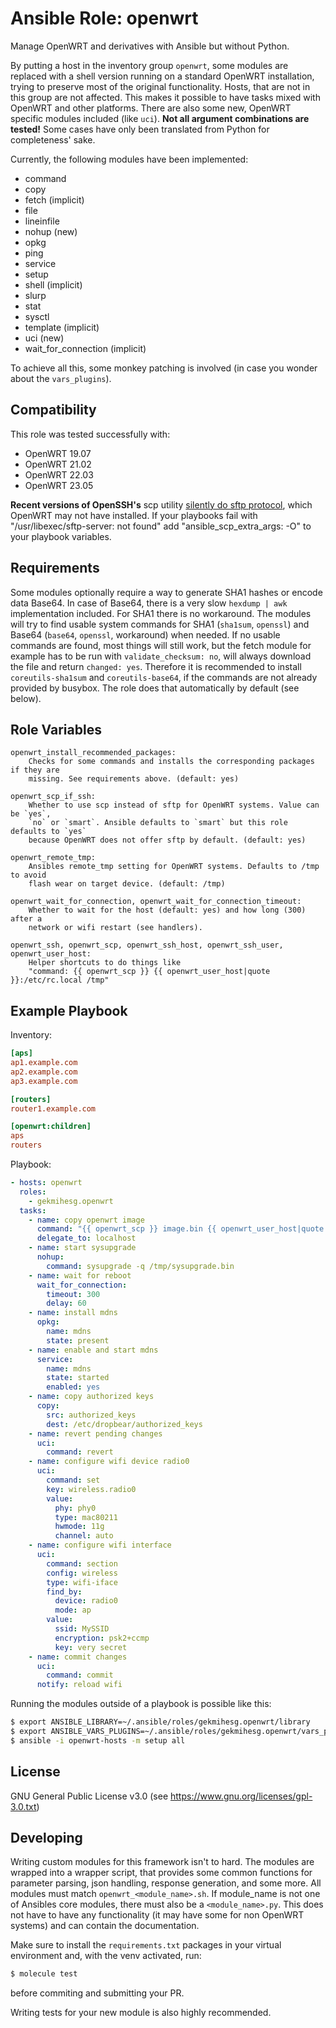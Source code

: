 Ansible Role: openwrt
=====================

Manage OpenWRT and derivatives with Ansible but without Python.

By putting a host in the inventory group `openwrt`, some modules are replaced with a shell version running on a standard OpenWRT installation, trying to preserve most of the original functionality. Hosts, that are not in this group are not affected. This makes it possible to have tasks mixed with OpenWRT and other platforms.
There are also some new, OpenWRT specific modules included (like `uci`).
**Not all argument combinations are tested!** Some cases have only been translated from Python for completeness' sake.

Currently, the following modules have been implemented:
 * command
 * copy
 * fetch (implicit)
 * file
 * lineinfile
 * nohup (new)
 * opkg
 * ping
 * service
 * setup
 * shell (implicit)
 * slurp
 * stat
 * sysctl
 * template (implicit)
 * uci (new)
 * wait\_for\_connection (implicit)

To achieve all this, some monkey patching is involved (in case you wonder about the `vars_plugins`).

Compatibility
-------------

This role was tested successfully with:
 * OpenWRT 19.07
 * OpenWRT 21.02
 * OpenWRT 22.03
 * OpenWRT 23.05

__Recent versions of OpenSSH's__ scp utility [silently do sftp protocol](https://forum.openwrt.org/t/ash-usr-libexec-sftp-server-not-found-when-using-scp/125772), which OpenWRT may not have installed. If your playbooks fail with "/usr/libexec/sftp-server: not found" add "ansible_scp_extra_args: -O" to your playbook variables.

Requirements
------------

Some modules optionally require a way to generate SHA1 hashes or encode data Base64. In case of Base64, there is a very slow `hexdump | awk` implementation included. For SHA1 there is no workaround.
The modules will try to find usable system commands for SHA1 (`sha1sum`, `openssl`) and Base64 (`base64`, `openssl`, workaround) when needed. If no usable commands are found, most things will still work, but the fetch module for example has to be run with `validate_checksum: no`, will always download the file and return `changed: yes`.
Therefore it is recommended to install `coreutils-sha1sum` and `coreutils-base64`, if the commands are not already provided by busybox. The role does that automatically by default (see below).

Role Variables
--------------

    openwrt_install_recommended_packages:
        Checks for some commands and installs the corresponding packages if they are
        missing. See requirements above. (default: yes)

    openwrt_scp_if_ssh:
        Whether to use scp instead of sftp for OpenWRT systems. Value can be `yes`,
        `no` or `smart`. Ansible defaults to `smart` but this role defaults to `yes`
        because OpenWRT does not offer sftp by default. (default: yes)

    openwrt_remote_tmp:
        Ansibles remote_tmp setting for OpenWRT systems. Defaults to /tmp to avoid
        flash wear on target device. (default: /tmp)

    openwrt_wait_for_connection, openwrt_wait_for_connection_timeout:
        Whether to wait for the host (default: yes) and how long (300) after a
        network or wifi restart (see handlers).

    openwrt_ssh, openwrt_scp, openwrt_ssh_host, openwrt_ssh_user, openwrt_user_host:
        Helper shortcuts to do things like
        "command: {{ openwrt_scp }} {{ openwrt_user_host|quote }}:/etc/rc.local /tmp"

Example Playbook
----------------

Inventory:

```ini
[aps]
ap1.example.com
ap2.example.com
ap3.example.com

[routers]
router1.example.com

[openwrt:children]
aps
routers
```

Playbook:

```yaml
- hosts: openwrt
  roles:
    - gekmihesg.openwrt
  tasks:
    - name: copy openwrt image
      command: "{{ openwrt_scp }} image.bin {{ openwrt_user_host|quote }}:/tmp/sysupgrade.bin"
      delegate_to: localhost
    - name: start sysupgrade
      nohup:
        command: sysupgrade -q /tmp/sysupgrade.bin
    - name: wait for reboot
      wait_for_connection:
        timeout: 300
        delay: 60
    - name: install mdns
      opkg:
        name: mdns
        state: present
    - name: enable and start mdns
      service:
        name: mdns
        state: started
        enabled: yes
    - name: copy authorized keys
      copy:
        src: authorized_keys
        dest: /etc/dropbear/authorized_keys
    - name: revert pending changes
      uci:
        command: revert
    - name: configure wifi device radio0
      uci:
        command: set
        key: wireless.radio0
        value:
          phy: phy0
          type: mac80211
          hwmode: 11g
          channel: auto
    - name: configure wifi interface
      uci:
        command: section
        config: wireless
        type: wifi-iface
        find_by:
          device: radio0
          mode: ap
        value:
          ssid: MySSID
          encryption: psk2+ccmp
          key: very secret
    - name: commit changes
      uci:
        command: commit
      notify: reload wifi
```

Running the modules outside of a playbook is possible like this:

```bash
$ export ANSIBLE_LIBRARY=~/.ansible/roles/gekmihesg.openwrt/library
$ export ANSIBLE_VARS_PLUGINS=~/.ansible/roles/gekmihesg.openwrt/vars_plugins
$ ansible -i openwrt-hosts -m setup all
```

License
-------

GNU General Public License v3.0 (see https://www.gnu.org/licenses/gpl-3.0.txt)

Developing
----------

Writing custom modules for this framework isn't to hard. The modules are wrapped into a wrapper script, that provides some common functions for parameter parsing, json handling, response generation, and some more.
All modules must match `openwrt_<module_name>.sh`. If module\_name is not one of Ansibles core modules, there must also be a `<module_name>.py`. This does not have to have any functionality (it may have some for non OpenWRT systems) and can contain the documentation.

Make sure to install the `requirements.txt` packages in your virtual environment and, with the venv activated, run:

```bash
$ molecule test
```

before commiting and submitting your PR.

Writing tests for your new module is also highly recommended.
